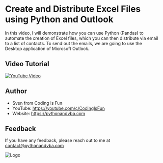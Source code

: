 
# Create and Distribute Excel Files using Python and Outlook

In this video, I will demonstrate how you can use Python (Pandas) to automate the creation of Excel files, which you can then distribute via email to a list of contacts. To send out the emails, we are going to use the Desktop application of Microsoft Outlook.


## Video Tutorial

[![YouTube Video](https://img.youtube.com/vi/RGR048I5ZDE/0.jpg)](https://youtu.be/RGR048I5ZDE)


## Author

- Sven from Coding Is Fun
- YouTube: https://youtube.com/c/CodingIsFun
- Website: https://pythonandvba.com


## Feedback

If you have any feedback, please reach out to me at contact@pythonandvba.com


![Logo](https://content.screencast.com/users/jubbel3/folders/Snagit/media/c42ea34b-4057-4754-96b0-e8e05c866afb/08.18.2021-19.56.png)

